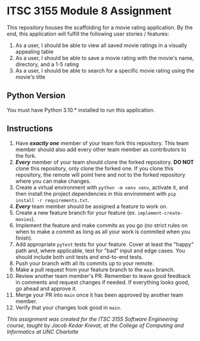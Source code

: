 # ITSC 3155 Module 8 Assignment

This repository houses the scaffolding for a movie rating application. By the end, this application will fulfill the following user stories / features:

1. As a user, I should be able to view all saved movie ratings in a visually appealing table
2. As a user, I should be able to save a movie rating with the movie's name, directory, and a 1-5 rating
3. As a user, I should be able to search for a specific movie rating using the movie's title

## Python Version

You must have Python 3.10.* installed to run this application.

## Instructions

1. Have ***exactly one*** member of your team fork this repository. This team member should also add every other team member as contributors to the fork.
2. ***Every*** member of your team should clone the forked repository. **DO NOT** clone this repository, only clone the forked one. If you clone this repository, the remote will point here and not to the forked repository where you can make changes.
3. Create a virtual environment with `python -m venv venv`, activate it, and then install the project dependencies in this environment with `pip install -r requirements.txt`.
4. ***Every*** team member should be assigned a feature to work on.
5. Create a new feature branch for your feature (ex. `implement-create-movies`).
6. Implement the feature and make commits as you go (no strict rules on when to make a commit as long as all your work is commited when you finish).
7. Add appropriate `pytest` tests for your feature. Cover at least the "happy" path and, where applicable, test for "bad" input and edge cases. You should include both unit tests and end-to-end tests.
8. Push your branch with all its commits up to your remote.
9. Make a pull request from your feature branch to the `main` branch.
10. Review another team member's PR. Remember to leave good feedback in comments and request changes if needed. If everything looks good, go ahead and approve it.
11. Merge your PR into `main` once it has been approved by another team member.
12. Verify that your changes look good in `main`.

*This assignment was created for the ITSC 3155 Software Engineering course, taught by Jacob Kedar Krevat, at the College of Computing and Informatics at UNC Charlotte*
